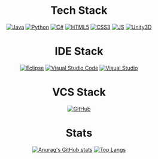 <div align=center>
  
# Tech Stack
[![Java](https://img.shields.io/badge/Java-007396?style=flat-square&logo=Java&logoColor=black)]() [![Python](https://img.shields.io/badge/Python-3776AB?style=flat-square&logo=Python&logoColor=black)]() [![C#](https://img.shields.io/badge/C%23-239120?style=flat-square&logo=Csharp&logoColor=black)]()   [![HTML5](https://img.shields.io/badge/HTML5-E34F26?style=flat-square&logo=HTML5&logoColor=black)]() [![CSS3](https://img.shields.io/badge/CSS3-1572B6?style=flat-square&logo=CSS3&logoColor=black)]() [![JS](https://img.shields.io/badge/JavaScript-F7DF1E?style=flat-square&logo=JavaScript&logoColor=black)]()   [![Unity3D](https://img.shields.io/badge/Unity3D-FFFFFF?style=flat-square&logo=Unity&logoColor=black)]()

# IDE Stack
[![Eclipse](https://img.shields.io/badge/Eclipse-2C2255?style=flat-square&logo=Eclipse&logoColor=black)]() [![Visual Studio Code](https://img.shields.io/badge/VisualStudioCode-007ACC?style=flat-square&logo=VisualStudioCode&logoColor=black)]() [![Visual Studio](https://img.shields.io/badge/VisualStudio-5C2D91?style=flat-square&logo=VisualStudio&logoColor=black)]()

# VCS Stack
[![GitHub](https://img.shields.io/badge/GitHub-FFFFFF?style=flat-square&logo=GitHub&logoColor=black)]()
  
# Stats
[![Anurag's GitHub stats](https://github-readme-stats.vercel.app/api?username=seokho94)](https://github.com/seokho94/github-readme-stats) [![Top Langs](https://github-readme-stats.vercel.app/api/top-langs/?username=seokho94&layout=compact)](https://github.com/seokho94/github-readme-stats)

</div>
